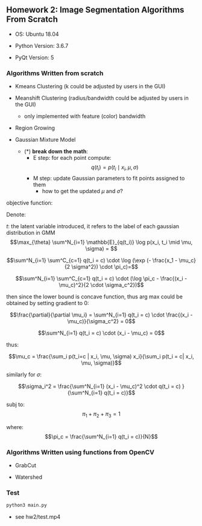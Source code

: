 ## Homework 2: Image Segmentation Algorithms From Scratch


- OS: Ubuntu 18.04

- Python Version: 3.6.7

- PyQt Version: 5


### Algorithms Written from scratch

- Kmeans Clustering (k could be adjusted by users in the GUI)

- Meanshift Clustering (radius/bandwidth could be adjusted by users in the GUI)
    - only implemented with feature (color) bandwidth

- Region Growing

- Gaussian Mixture Model
    - (*) __break down the math__:
        - E step:
            for each point compute:
            $$q(t_i) = p(t_i \mid x_i, \mu, \sigma)$$
        - M step: update Gaussian parameters to fit points assigned to them
        	- how to get the updated $\mu$ and $\sigma$?

objective function:

Denote:

$t$: the latent variable introduced, it refers to the label of each gaussian distribution in GMM
$$\max_{\theta} \sum^N_{i=1} \mathbb{E}_{q(t_i)} \log p(x_i, t_i \mid \mu,  \sigma) = $$

$$\sum^N_{i=1} \sum^C_{c=1} q(t_i = c) \cdot \log (\exp (- \frac{x_1 - \mu_c}{2 \sigma^2}) \cdot \pi_c)=$$

$$\sum^N_{i=1} \sum^C_{c=1} q(t_i = c) \cdot (\log \pi_c - \frac{(x_i - \mu_c)^2}{2 \cdot \sigma_c^2})$$

then since the lower bound is concave function, thus arg max could be obtained by setting gradient to 0:

$$\frac{\partial}{\partial \mu_i} = \sum^N_{i=1} q(t_i = c) \cdot \frac{(x_i - \mu_c)}{\sigma_c^2} = 0$$

$$\sum^N_{i=1} q(t_i = c) \cdot (x_i - \mu_c) = 0$$

thus:

$$\mu_c = \frac{\sum_i p(t_i=c | x_i, \mu, \sigma) x_i}{\sum_i p(t_i = c| x_i, \mu, \sigma)}$$
        
similarly for $\sigma$:

$$\sigma_i^2 = \frac{\sum^N_{i=1} (x_i - \mu_c)^2 \cdot q(t_i = c) }{\sum^N_{i=1} q(t_i = c)}$$

subj to:
$$\pi_1 + \pi_2 + \pi_3 = 1$$

where:
$$\pi_c = \frac{\sum^N_{i=1} q(t_i = c)}{N}$$

### Algorithms Written using functions from OpenCV

- GrabCut

- Watershed

### Test 

```python
python3 main.py
```
* see hw2/test.mp4